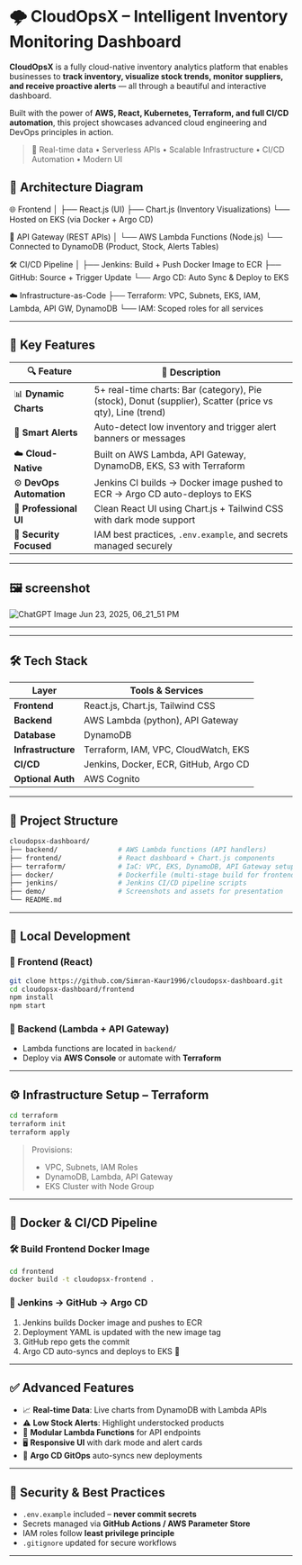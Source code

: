 # 🌩️ CloudOpsX – Intelligent Inventory Monitoring Dashboard

**CloudOpsX** is a fully cloud-native inventory analytics platform that enables businesses to **track inventory, visualize stock trends, monitor suppliers, and receive proactive alerts** — all through a beautiful and interactive dashboard.

Built with the power of **AWS, React, Kubernetes, Terraform, and full CI/CD automation**, this project showcases advanced cloud engineering and DevOps principles in action.

> 🎯 Real-time data • Serverless APIs • Scalable Infrastructure • CI/CD Automation • Modern UI

## 🧱️ Architecture Diagram

🌐 Frontend
│
├── React.js (UI)
├── Chart.js (Inventory Visualizations)
└── Hosted on EKS (via Docker + Argo CD)

🔗 API Gateway (REST APIs)
│
└── AWS Lambda Functions (Node.js)
     └── Connected to DynamoDB (Product, Stock, Alerts Tables)

🛠️ CI/CD Pipeline
│
├── Jenkins: Build + Push Docker Image to ECR
├── GitHub: Source + Trigger Update
└── Argo CD: Auto Sync & Deploy to EKS

☁️ Infrastructure-as-Code
├── Terraform: VPC, Subnets, EKS, IAM, Lambda, API GW, DynamoDB
└── IAM: Scoped roles for all services

---

## 🧠 Key Features

| 🔍 Feature              | 💬 Description                                                                 |
|------------------------|-------------------------------------------------------------------------------|
| 📊 **Dynamic Charts**   | 5+ real-time charts: Bar (category), Pie (stock), Donut (supplier), Scatter (price vs qty), Line (trend) |
| 🔔 **Smart Alerts**     | Auto-detect low inventory and trigger alert banners or messages               |
| ☁️ **Cloud-Native**     | Built on AWS Lambda, API Gateway, DynamoDB, EKS, S3 with Terraform            |
| ⚙️ **DevOps Automation**| Jenkins CI builds → Docker image pushed to ECR → Argo CD auto-deploys to EKS |
| 🎨 **Professional UI**  | Clean React UI using Chart.js + Tailwind CSS with dark mode support           |
| 🔐 **Security Focused** | IAM best practices, `.env.example`, and secrets managed securely              |

---

## 🖼️ screenshot
![ChatGPT Image Jun 23, 2025, 06_21_51 PM](https://github.com/user-attachments/assets/27ad684e-ee0c-40c7-9f9b-a26c9884ca2e)

---


---

## 🛠️ Tech Stack

| Layer             | Tools & Services                                                 |
|------------------|------------------------------------------------------------------|
| **Frontend**      | React.js, Chart.js, Tailwind CSS                                 |
| **Backend**       | AWS Lambda (python), API Gateway                                |
| **Database**      | DynamoDB                                                         |
| **Infrastructure**| Terraform, IAM, VPC, CloudWatch, EKS                             |
| **CI/CD**         | Jenkins, Docker, ECR, GitHub, Argo CD                            |
| **Optional Auth** | AWS Cognito                                                      |

---

## 📁 Project Structure

```bash
cloudopsx-dashboard/
├── backend/               # AWS Lambda functions (API handlers)
├── frontend/              # React dashboard + Chart.js components
├── terraform/             # IaC: VPC, EKS, DynamoDB, API Gateway setup
├── docker/                # Dockerfile (multi-stage build for frontend)
├── jenkins/               # Jenkins CI/CD pipeline scripts
├── demo/                  # Screenshots and assets for presentation
└── README.md
```

---

## 🚀 Local Development

### 🔧 Frontend (React)

```bash
git clone https://github.com/Simran-Kaur1996/cloudopsx-dashboard.git
cd cloudopsx-dashboard/frontend
npm install
npm start
```

### 🧠 Backend (Lambda + API Gateway)

- Lambda functions are located in `backend/`
- Deploy via **AWS Console** or automate with **Terraform**

---

## ⚙️ Infrastructure Setup – Terraform

```bash
cd terraform
terraform init
terraform apply
```

> Provisions:
> - VPC, Subnets, IAM Roles
> - DynamoDB, Lambda, API Gateway
> - EKS Cluster with Node Group

---

## 🐳 Docker & CI/CD Pipeline

### 🛠️ Build Frontend Docker Image

```bash
cd frontend
docker build -t cloudopsx-frontend .
```

### 🚀 Jenkins → GitHub → Argo CD

1. Jenkins builds Docker image and pushes to ECR  
2. Deployment YAML is updated with the new image tag  
3. GitHub repo gets the commit  
4. Argo CD auto-syncs and deploys to EKS 🎯  

---

## ✅ Advanced Features

- 📈 **Real-time Data**: Live charts from DynamoDB with Lambda APIs  
- ⚠️ **Low Stock Alerts**: Highlight understocked products  
- 🧩 **Modular Lambda Functions** for API endpoints  
- 🖥️ **Responsive UI** with dark mode and alert cards  
- 🔄 **Argo CD GitOps** auto-syncs new deployments  

---

## 🔐 Security & Best Practices

- `.env.example` included – **never commit secrets**
- Secrets managed via **GitHub Actions / AWS Parameter Store**
- IAM roles follow **least privilege principle**
- `.gitignore` updated for secure workflows

---


